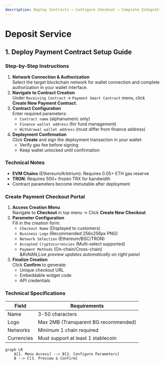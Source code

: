 ```yaml
---
description: Deploy Contracts → Configure Checkout → Complete Integration
---
```


# Deposit Service

## 1. Deploy Payment Contract Setup Guide

### Step-by-Step Instructions

1. **Network Connection & Authorization**\
   Select the target blockchain network for wallet connection and complete authorization in your wallet interface.
2. **Navigate to Contract Creation**\
   Under `Receiving Contract` → `Payment Smart Contract` menu, click **Create New Payment Contract**.
3. **Contract Configuration**\
   Enter required parameters:
   * `Contract name` (alphanumeric only)
   * `Finance wallet address` (for fund management)
   * `Withdrawal wallet address` (must differ from finance address)
4. **Deployment Confirmation**\
   Click **Create** and sign the deployment transaction in your wallet:
   * Verify gas fee before signing
   * Keep wallet unlocked until confirmation

### Technical Notes

* **EVM Chains** (Ethereum/Arbtrium): Requires 0.05+ ETH  gas reserve
* **TRON**: Requires 500+ frozen TRX for bandwidth
* Contract parameters become immutable after deployment

### Create Payment Checkout Portal

1. **Access Creation Menu**\
   Navigate to **Checkout** in top menu → Click **Create New Checkout**
2. **Parameter Configuration**\
   Fill in the creation form:
   * `Checkout Name` (Displayed to customers)
   * `Business Logo` (Recommended 256x256px PNG)
   * `Network Selection` (Ethereum/BSC/TRON)
   * `Accepted Cryptocurrencies` (Multi-select supported)
   * `Payment Methods` (On-chain/Cross-chain)\
     &#xNAN;_&#x4C;ive preview updates automatically on right panel_
3. **Finalize Creation**\
   Click **Confirm** to generate:
   * Unique checkout URL
   * Embeddable widget code
   * API credentials

### Technical Specifications

| Field      | Requirements                         |
| ---------- | ------------------------------------ |
| Name       | 3-50 characters                      |
| Logo       | Max 2MB (Transparent BG recommended) |
| Networks   | Minimum 1 chain required             |
| Currencies | Must support at least 1 stablecoin   |

```mermaid
graph LR
    A[1. Menu Access] --> B[2. Configure Parameters]
    B --> C[3. Preview & Confirm]
```

